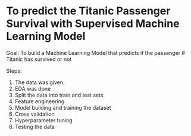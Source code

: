 # To predict the Titanic Passenger Survival with Supervised Machine Learning Model
                
 Goal: To build a Machine Learning Model that predicts if the passenger if Titanic has survived or not
 
 Steps:
 
  1. The data was given.
  2. EDA was done
  3. Split the data into train and test sets
  4. Feature engineering 
  5. Model building and training the dataset
  6. Cross validation
  7. Hyperparameter tuning
  8. Testing the data
 
